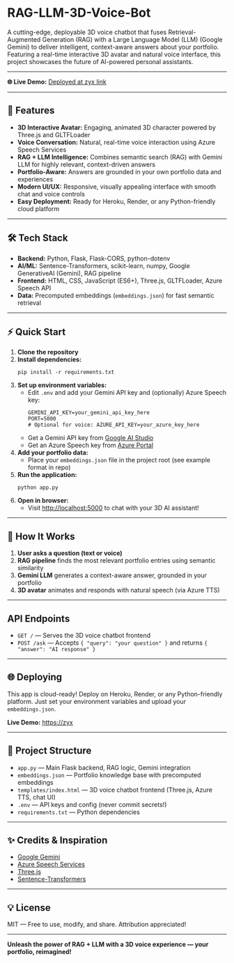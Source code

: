 # RAG-LLM-3D-Voice-Bot

A cutting-edge, deployable 3D voice chatbot that fuses Retrieval-Augmented Generation (RAG) with a Large Language Model (LLM) (Google Gemini) to deliver intelligent, context-aware answers about your portfolio. Featuring a real-time interactive 3D avatar and natural voice interface, this project showcases the future of AI-powered personal assistants.

---

**🌐 Live Demo:** [Deployed at zyx link](https://zyx)

---

## 🚀 Features

- **3D Interactive Avatar:** Engaging, animated 3D character powered by Three.js and GLTFLoader
- **Voice Conversation:** Natural, real-time voice interaction using Azure Speech Services
- **RAG + LLM Intelligence:** Combines semantic search (RAG) with Gemini LLM for highly relevant, context-driven answers
- **Portfolio-Aware:** Answers are grounded in your own portfolio data and experiences
- **Modern UI/UX:** Responsive, visually appealing interface with smooth chat and voice controls
- **Easy Deployment:** Ready for Heroku, Render, or any Python-friendly cloud platform

---

## 🛠️ Tech Stack

- **Backend:** Python, Flask, Flask-CORS, python-dotenv
- **AI/ML:** Sentence-Transformers, scikit-learn, numpy, Google GenerativeAI (Gemini), RAG pipeline
- **Frontend:** HTML, CSS, JavaScript (ES6+), Three.js, GLTFLoader, Azure Speech API
- **Data:** Precomputed embeddings (`embeddings.json`) for fast semantic retrieval

---

## ⚡ Quick Start

1. **Clone the repository**
2. **Install dependencies:**
   ```
   pip install -r requirements.txt
   ```
3. **Set up environment variables:**
   - Edit `.env` and add your Gemini API key and (optionally) Azure Speech key:
     ```
     GEMINI_API_KEY=your_gemini_api_key_here
     PORT=5000
     # Optional for voice: AZURE_API_KEY=your_azure_key_here
     ```
   - Get a Gemini API key from [Google AI Studio](https://aistudio.google.com/)
   - Get an Azure Speech key from [Azure Portal](https://portal.azure.com/)
4. **Add your portfolio data:**
   - Place your `embeddings.json` file in the project root (see example format in repo)
5. **Run the application:**
   ```
   python app.py
   ```
6. **Open in browser:**
   - Visit [http://localhost:5000](http://localhost:5000) to chat with your 3D AI assistant!

---

## 🧠 How It Works

1. **User asks a question (text or voice)**
2. **RAG pipeline** finds the most relevant portfolio entries using semantic similarity
3. **Gemini LLM** generates a context-aware answer, grounded in your portfolio
4. **3D avatar** animates and responds with natural speech (via Azure TTS)

---

## API Endpoints

- `GET /` — Serves the 3D voice chatbot frontend
- `POST /ask` — Accepts `{ "query": "your question" }` and returns `{ "answer": "AI response" }`

---

## 🌐 Deploying

This app is cloud-ready! Deploy on Heroku, Render, or any Python-friendly platform. Just set your environment variables and upload your `embeddings.json`.

**Live Demo:** [https://zyx](https://zyx)

---

## 📁 Project Structure

- `app.py` — Main Flask backend, RAG logic, Gemini integration
- `embeddings.json` — Portfolio knowledge base with precomputed embeddings
- `templates/index.html` — 3D voice chatbot frontend (Three.js, Azure TTS, chat UI)
- `.env` — API keys and config (never commit secrets!)
- `requirements.txt` — Python dependencies

---

## ✨ Credits & Inspiration

- [Google Gemini](https://aistudio.google.com/)
- [Azure Speech Services](https://azure.microsoft.com/en-us/products/ai-services/speech-services/)
- [Three.js](https://threejs.org/)
- [Sentence-Transformers](https://www.sbert.net/)

---

## 💡 License

MIT — Free to use, modify, and share. Attribution appreciated!

---

**Unleash the power of RAG + LLM with a 3D voice experience — your portfolio, reimagined!**
